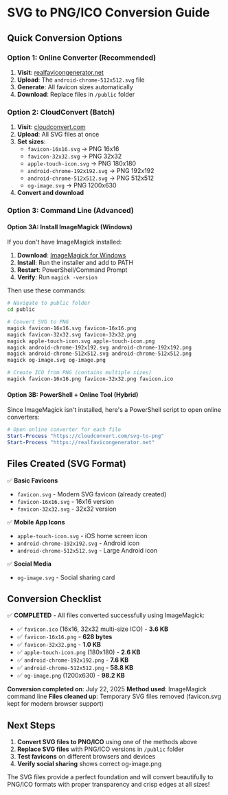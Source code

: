 # SVG to PNG/ICO Conversion Guide

## Quick Conversion Options

### Option 1: Online Converter (Recommended)
1. **Visit**: [realfavicongenerator.net](https://realfavicongenerator.net)
2. **Upload**: The `android-chrome-512x512.svg` file
3. **Generate**: All favicon sizes automatically
4. **Download**: Replace files in `/public` folder

### Option 2: CloudConvert (Batch)
1. **Visit**: [cloudconvert.com](https://cloudconvert.com/svg-to-png)
2. **Upload**: All SVG files at once
3. **Set sizes**: 
   - `favicon-16x16.svg` → PNG 16x16
   - `favicon-32x32.svg` → PNG 32x32
   - `apple-touch-icon.svg` → PNG 180x180
   - `android-chrome-192x192.svg` → PNG 192x192
   - `android-chrome-512x512.svg` → PNG 512x512
   - `og-image.svg` → PNG 1200x630
4. **Convert and download**

### Option 3: Command Line (Advanced)

#### Option 3A: Install ImageMagick (Windows)
If you don't have ImageMagick installed:
1. **Download**: [ImageMagick for Windows](https://imagemagick.org/script/download.php#windows)
2. **Install**: Run the installer and add to PATH
3. **Restart**: PowerShell/Command Prompt
4. **Verify**: Run `magick -version`

Then use these commands:
```bash
# Navigate to public folder
cd public

# Convert SVG to PNG
magick favicon-16x16.svg favicon-16x16.png
magick favicon-32x32.svg favicon-32x32.png
magick apple-touch-icon.svg apple-touch-icon.png
magick android-chrome-192x192.svg android-chrome-192x192.png
magick android-chrome-512x512.svg android-chrome-512x512.png
magick og-image.svg og-image.png

# Create ICO from PNG (contains multiple sizes)
magick favicon-16x16.png favicon-32x32.png favicon.ico
```

#### Option 3B: PowerShell + Online Tool (Hybrid)
Since ImageMagick isn't installed, here's a PowerShell script to open online converters:
```powershell
# Open online converter for each file
Start-Process "https://cloudconvert.com/svg-to-png"
Start-Process "https://realfavicongenerator.net"
```

## Files Created (SVG Format)

✅ **Basic Favicons**
- `favicon.svg` - Modern SVG favicon (already created)
- `favicon-16x16.svg` - 16x16 version
- `favicon-32x32.svg` - 32x32 version

✅ **Mobile App Icons**
- `apple-touch-icon.svg` - iOS home screen icon
- `android-chrome-192x192.svg` - Android icon
- `android-chrome-512x512.svg` - Large Android icon

✅ **Social Media**
- `og-image.svg` - Social sharing card

## Conversion Checklist

✅ **COMPLETED** - All files converted successfully using ImageMagick:

- ✅ `favicon.ico` (16x16, 32x32 multi-size ICO) - **3.6 KB**
- ✅ `favicon-16x16.png` - **628 bytes**
- ✅ `favicon-32x32.png` - **1.0 KB**
- ✅ `apple-touch-icon.png` (180x180) - **2.6 KB**
- ✅ `android-chrome-192x192.png` - **7.6 KB**
- ✅ `android-chrome-512x512.png` - **58.8 KB**
- ✅ `og-image.png` (1200x630) - **98.2 KB**

**Conversion completed on**: July 22, 2025
**Method used**: ImageMagick command line
**Files cleaned up**: Temporary SVG files removed (favicon.svg kept for modern browser support)

## Next Steps

1. **Convert SVG files to PNG/ICO** using one of the methods above
2. **Replace SVG files** with PNG/ICO versions in `/public` folder
3. **Test favicons** on different browsers and devices
4. **Verify social sharing** shows correct og-image.png

The SVG files provide a perfect foundation and will convert beautifully to PNG/ICO formats with proper transparency and crisp edges at all sizes!
